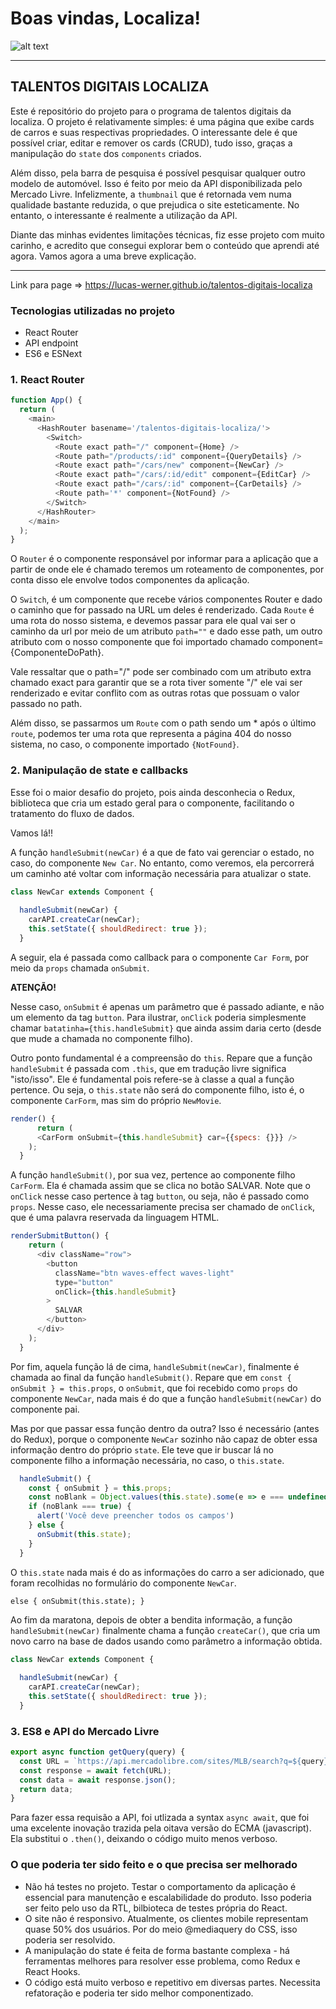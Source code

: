 # Boas vindas, Localiza!

![alt text](https://lh4.googleusercontent.com/FcWpZBP1DQhQV7HCuLImNyUteuMMa8WFLOvUe1pwf4HPe3M5ntzetaP4ihsSq-bsl2XQGx6f2gtXpjDFgiwv-3-MRGLNEShGEI_3ALh9jee_kSoZp_zBZNjW-T5OngJsccoBT8HD)

***

## TALENTOS DIGITAIS LOCALIZA

Este é repositório do projeto para o programa de talentos digitais da localiza. O projeto é relativamente simples: é uma página que exibe cards de carros e suas respectivas propriedades. O interessante dele é que possível criar, editar e remover os cards (CRUD), tudo isso, graças a manipulação do `state` dos `components` criados. 

Além disso, pela barra de pesquisa é possível pesquisar qualquer outro modelo de automóvel. Isso é feito por meio da API disponibilizada pelo Mercado Livre. Infelizmente, a `thumbnail` que é retornada vem numa qualidade bastante reduzida, o que prejudica o site esteticamente. No entanto, o interessante é realmente a utilização da API.

Diante das minhas evidentes limitações técnicas, fiz esse projeto com muito carinho, e acredito que consegui explorar bem o conteúdo que aprendi até agora. Vamos agora a uma breve explicação.

***
Link para page => https://lucas-werner.github.io/talentos-digitais-localiza

### Tecnologias utilizadas no projeto

* React Router
* API endpoint
* ES6 e ESNext

### 1. React Router

```javascript
function App() {
  return (
    <main>
      <HashRouter basename='/talentos-digitais-localiza/'>
        <Switch>
          <Route exact path="/" component={Home} />
          <Route path="/products/:id" component={QueryDetails} />
          <Route exact path="/cars/new" component={NewCar} />
          <Route exact path="/cars/:id/edit" component={EditCar} />
          <Route exact path="/cars/:id" component={CarDetails} />         
          <Route path='*' component={NotFound} />
        </Switch>
      </HashRouter>
    </main>
  );
}
```
O `Router` é o componente responsável por informar para a aplicação que a partir de onde ele é chamado teremos um roteamento de componentes, por conta disso ele envolve todos componentes da aplicação. 

O `Switch`, é um componente que recebe vários componentes Router e dado o caminho que for passado na URL um deles é renderizado. Cada `Route` é uma rota do nosso sistema, e devemos passar para ele qual vai ser o caminho da url por meio de um atributo `path=""` e dado esse path, um outro atributo com o nosso componente que foi importado chamado component={ComponenteDoPath}.

Vale ressaltar que o path="/" pode ser combinado com um atributo extra chamado exact para garantir que se a rota tiver somente "/" ele vai ser renderizado e evitar conflito com as outras rotas que possuam o valor passado no path.

Além disso, se passarmos um `Route` com o path sendo um * após o último `route`, podemos ter uma rota que representa a página 404 do nosso sistema, no caso, o componente importado `{NotFound}`.

### 2. Manipulação de state e callbacks

Esse foi o maior desafio do projeto, pois ainda desconhecia o Redux, biblioteca que cria um estado geral para o componente, facilitando o tratamento do fluxo de dados.

Vamos lá!!

A função `handleSubmit(newCar)` é a que de fato vai gerenciar o estado, no caso, do componente `New Car`. No entanto, como veremos, ela percorrerá um caminho até voltar com informação necessária para atualizar o state.

```javascript 
class NewCar extends Component {
 
  handleSubmit(newCar) {
    carAPI.createCar(newCar);
    this.setState({ shouldRedirect: true });
  }

```
A seguir, ela é passada como callback para o componente `Car Form`, por meio da `props` chamada `onSubmit`. 

**ATENÇÃO!** 

Nesse caso, `onSubmit` é apenas um parâmetro que é passado adiante, e não um elemento da tag `button`. Para ilustrar, `onClick` poderia simplesmente chamar `batatinha={this.handleSubmit}` que ainda assim daria certo (desde que mude a chamada no componente filho).

Outro ponto fundamental é a compreensão do `this`. Repare que a função `handleSubmit` é passada com `.this`, que em tradução livre significa "isto/isso". Ele é fundamental pois refere-se à classe a qual a função pertence. Ou seja, o `this.state` não será do componente filho, isto é, o componente `CarForm`, mas sim do próprio `NewMovie`.

```javascript
render() {
      return (
      <CarForm onSubmit={this.handleSubmit} car={{specs: {}}} />
    );
  }
```

A função `handleSubmit()`, por sua vez, pertence ao componente filho `CarForm`. Ela é chamada assim que se clica no botão SALVAR.
Note que o `onClick` nesse caso pertence à tag `button`, ou seja, não é passado como `props`. Nesse caso, ele necessariamente precisa ser chamado de `onClick`, que é uma palavra reservada da linguagem HTML.


```javascript
renderSubmitButton() {
    return (
      <div className="row">
        <button
          className="btn waves-effect waves-light"
          type="button"
          onClick={this.handleSubmit}
        >
          SALVAR
        </button>
      </div>
    );
  }
```

Por fim, aquela função lá de cima, `handleSubmit(newCar)`, finalmente é chamada ao final da função `handleSubmit()`. Repare que em `const { onSubmit } = this.props`, o `onSubmit`, que foi recebido como `props` do componente `NewCar`, nada mais é do que a função `handleSubmit(newCar)` do componente pai. 

Mas por que passar essa função dentro da outra? Isso é necessário (antes do Redux), porque o componente `NewCar` sozinho não  capaz de obter essa informação dentro do próprio `state`. Ele teve que ir buscar lá no componente filho a informação necessária, no caso, o `this.state`.

```javascript
  handleSubmit() {    
    const { onSubmit } = this.props;
    const noBlank = Object.values(this.state).some(e => e === undefined || e === '')
    if (noBlank === true) {
      alert('Você deve preencher todos os campos')
    } else {
      onSubmit(this.state);
    }
  }
```

O `this.state` nada mais é do as informações do carro a ser adicionado, que foram recolhidas no formulário do componente `NewCar`.

`else {
      onSubmit(this.state);
    }`

 
Ao fim da maratona, depois de obter a bendita informação, a função `handleSubmit(newCar)` finalmente chama a função `createCar()`, que cria um novo carro na base de dados usando como parâmetro a informação obtida.

```javascript 
class NewCar extends Component {
 
  handleSubmit(newCar) {
    carAPI.createCar(newCar);
    this.setState({ shouldRedirect: true });
  }

```


### 3. ES8 e API do Mercado Livre

```javascript
export async function getQuery(query) {
  const URL = `https://api.mercadolibre.com/sites/MLB/search?q=${query}`;
  const response = await fetch(URL);
  const data = await response.json();
  return data;
}
```
Para fazer essa requisão a API, foi utlizada a syntax `async await`, que foi uma excelente inovação trazida pela oitava versão do ECMA (javascript). Ela substitui o `.then()`, deixando o código muito menos verboso.

### O que poderia ter sido feito e o que precisa ser melhorado

* Não há testes no projeto. Testar o comportamento da aplicação é essencial para manutenção e escalabilidade do produto. Isso poderia ser feito pelo uso da RTL, bilbioteca de testes própria do React.
* O site não é responsivo. Atualmente, os clientes mobile representam quase 50% dos usuários. Por do meio @mediaquery do CSS, isso poderia ser resolvido.
* A manipulação do state é feita de forma bastante complexa - há ferramentas melhores para resolver esse problema, como Redux e React Hooks. 
* O código está muito verboso e repetitivo em diversas partes. Necessita refatoração e poderia ter sido melhor componentizado.
